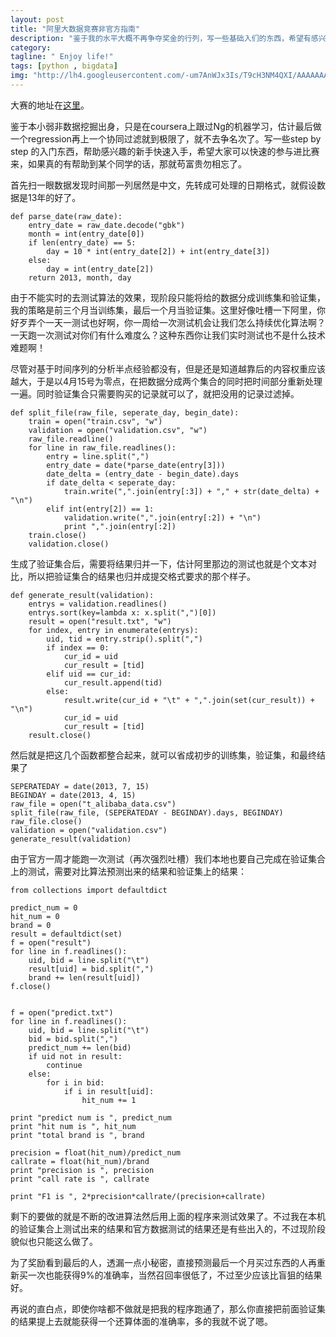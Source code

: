 ```yaml
---
layout: post
title: "阿里大数据竞赛非官方指南"
description: "鉴于我的水平大概不再争夺奖金的行列，写一些基础入们的东西，希望有感兴趣的同学可以借这个机会上手。"
category:
tagline: " Enjoy life!"
tags: [python , bigdata]
img: "http://lh4.googleusercontent.com/-um7AnWJx3Is/T9cH3NM4QXI/AAAAAAAAASc/mR1biDySqMo/s480/Stack_4.jpg"
---
```


大赛的地址在[这里](http://102.alibaba.com/competition/addDiscovery/index.htm)。

鉴于本小弱非数据挖掘出身，只是在coursera上跟过Ng的机器学习，估计最后做一个regression再上一个协同过滤就到极限了，就不去争名次了。写一些step by step 的入门东西，帮助感兴趣的新手快速入手，希望大家可以快速的参与进比赛来，如果真的有帮助到某个同学的话，那就苟富贵勿相忘了。

首先扫一眼数据发现时间那一列居然是中文，先转成可处理的日期格式，就假设数据是13年的好了。

    def parse_date(raw_date):
        entry_date = raw_date.decode("gbk")
        month = int(entry_date[0])
        if len(entry_date) == 5:
            day = 10 * int(entry_date[2]) + int(entry_date[3])
        else:
            day = int(entry_date[2])
        return 2013, month, day

由于不能实时的去测试算法的效果，现阶段只能将给的数据分成训练集和验证集，我的策略是前三个月当训练集，最后一个月当验证集。这里好像吐槽一下阿里，你好歹弄个一天一测试也好啊，你一周给一次测试机会让我们怎么持续优化算法啊？一天跑一次测试对你们有什么难度么？这种东西你让我们实时测试也不是什么技术难题啊！

尽管对基于时间序列的分析半点经验都没有，但是还是知道越靠后的内容权重应该越大，于是以4月15号为零点，在把数据分成两个集合的同时把时间部分重新处理一遍。同时验证集合只需要购买的记录就可以了，就把没用的记录过滤掉。

    def split_file(raw_file, seperate_day, begin_date):
        train = open("train.csv", "w")
        validation = open("validation.csv", "w")
        raw_file.readline()
        for line in raw_file.readlines():
            entry = line.split(",")
            entry_date = date(*parse_date(entry[3]))
            date_delta = (entry_date - begin_date).days
            if date_delta < seperate_day:
                train.write(",".join(entry[:3]) + "," + str(date_delta) + "\n")
            elif int(entry[2]) == 1:
                validation.write(",".join(entry[:2]) + "\n")
                print ",".join(entry[:2])
        train.close()
        validation.close()

生成了验证集合后，需要将结果归并一下，估计阿里那边的测试也就是个文本对比，所以把验证集合的结果也归并成提交格式要求的那个样子。

    def generate_result(validation):
        entrys = validation.readlines()
        entrys.sort(key=lambda x: x.split(",")[0])
        result = open("result.txt", "w")
        for index, entry in enumerate(entrys):
            uid, tid = entry.strip().split(",")
            if index == 0:
                cur_id = uid
                cur_result = [tid]
            elif uid == cur_id:
                cur_result.append(tid)
            else:
                result.write(cur_id + "\t" + ",".join(set(cur_result)) + "\n")
                cur_id = uid
                cur_result = [tid]
        result.close()

然后就是把这几个函数都整合起来，就可以省成初步的训练集，验证集，和最终结果了

    SEPERATEDAY = date(2013, 7, 15)
    BEGINDAY = date(2013, 4, 15)
    raw_file = open("t_alibaba_data.csv")
    split_file(raw_file, (SEPERATEDAY - BEGINDAY).days, BEGINDAY)
    raw_file.close()
    validation = open("validation.csv")
    generate_result(validation)

由于官方一周才能跑一次测试（再次强烈吐槽）我们本地也要自己完成在验证集合上的测试，需要对比算法预测出来的结果和验证集上的结果：

    from collections import defaultdict

    predict_num = 0
    hit_num = 0
    brand = 0
    result = defaultdict(set)
    f = open("result")
    for line in f.readlines():
        uid, bid = line.split("\t")
        result[uid] = bid.split(",")
        brand += len(result[uid])
    f.close()


    f = open("predict.txt")
    for line in f.readlines():
        uid, bid = line.split("\t")
        bid = bid.split(",")
        predict_num += len(bid)
        if uid not in result:
            continue
        else:
            for i in bid:
                if i in result[uid]:
                    hit_num += 1

    print "predict num is ", predict_num
    print "hit num is ", hit_num
    print "total brand is ", brand

    precision = float(hit_num)/predict_num
    callrate = float(hit_num)/brand
    print "precision is ", precision
    print "call rate is ", callrate

    print "F1 is ", 2*precision*callrate/(precision+callrate)

剩下的要做的就是不断的改进算法然后用上面的程序来测试效果了。不过我在本机的验证集合上测试出来的结果和官方数据测试的结果还是有些出入的，不过现阶段貌似也只能这么做了。

为了奖励看到最后的人，透漏一点小秘密，直接预测最后一个月买过东西的人再重新买一次也能获得9%的准确率，当然召回率很低了，不过至少应该比盲狙的结果好。

再说的直白点，即使你啥都不做就是把我的程序跑通了，那么你直接把前面验证集的结果提上去就能获得一个还算体面的准确率，多的我就不说了嗯。

